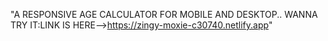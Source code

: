 "A RESPONSIVE AGE CALCULATOR FOR MOBILE AND DESKTOP..
WANNA TRY IT:LINK IS HERE-->https://zingy-moxie-c30740.netlify.app"

